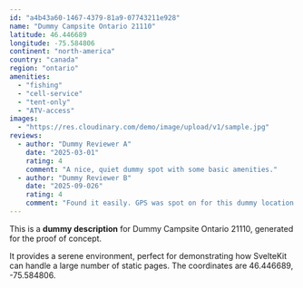 ```yaml
---
id: "a4b43a60-1467-4379-81a9-07743211e928"
name: "Dummy Campsite Ontario 21110"
latitude: 46.446689
longitude: -75.584806
continent: "north-america"
country: "canada"
region: "ontario"
amenities:
  - "fishing"
  - "cell-service"
  - "tent-only"
  - "ATV-access"
images:
  - "https://res.cloudinary.com/demo/image/upload/v1/sample.jpg"
reviews:
  - author: "Dummy Reviewer A"
    date: "2025-03-01"
    rating: 4
    comment: "A nice, quiet dummy spot with some basic amenities."
  - author: "Dummy Reviewer B"
    date: "2025-09-026"
    rating: 4
    comment: "Found it easily. GPS was spot on for this dummy location."
---
```


This is a **dummy description** for Dummy Campsite Ontario 21110, generated for the proof of concept.

It provides a serene environment, perfect for demonstrating how SvelteKit can handle a large number of static pages. The coordinates are 46.446689, -75.584806.
